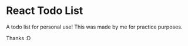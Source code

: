 # React Todo List

A todo list for personal use! This was made by me for practice purposes.

Thanks :D
